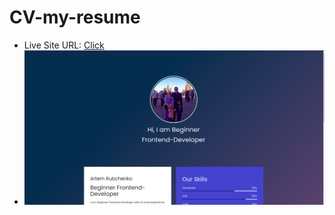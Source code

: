 # CV-my-resume
- Live Site URL: [Click](https://rubchenkoartem.github.io/CV-my-resume/)
- ![Preview for the Web Site](./images/perview.png)
